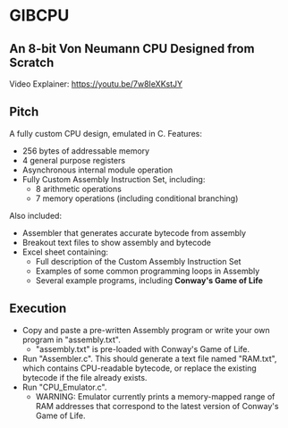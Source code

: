 # GIBCPU
## An 8-bit Von Neumann CPU Designed from Scratch

Video Explainer: https://youtu.be/7w8IeXKstJY

## Pitch

A fully custom CPU design, emulated in C. Features:
- 256 bytes of addressable memory
- 4 general purpose registers
- Asynchronous internal module operation
- Fully Custom Assembly Instruction Set, including:
	- 8 arithmetic operations
	- 7 memory operations (including conditional branching)

Also included:
- Assembler that generates accurate bytecode from assembly
- Breakout text files to show assembly and bytecode
- Excel sheet containing:
	- Full description of the Custom Assembly Instruction Set
	- Examples of some common programming loops in Assembly
	- Several example programs, including **Conway's Game of Life**

## Execution

- Copy and paste a pre-written Assembly program or write your own program in "assembly.txt".
	- "assembly.txt" is pre-loaded with Conway's Game of Life.
- Run "Assembler.c". This should generate a text file named "RAM.txt", which contains CPU-readable bytecode, or replace the existing bytecode if the file already exists.
- Run "CPU_Emulator.c".
	- WARNING: Emulator currently prints a memory-mapped range of RAM addresses that correspond to the latest version of Conway's Game of Life.